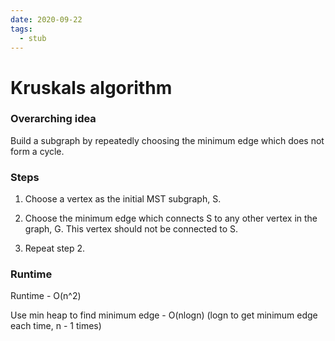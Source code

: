 ```yaml
---
date: 2020-09-22
tags: 
  - stub
---
```


# Kruskals algorithm

### Overarching idea

Build a subgraph by repeatedly choosing the minimum edge which does not form a cycle.


### Steps 

1. Choose a vertex as the initial MST subgraph, S.

2. Choose the minimum edge which connects S to any other vertex in the graph, G.
   This vertex should not be connected to S.

3. Repeat step 2. 

### Runtime

Runtime - O(n^2)

Use min heap to find minimum edge - O(nlogn) (logn to get minimum edge each time, n - 1 times)
